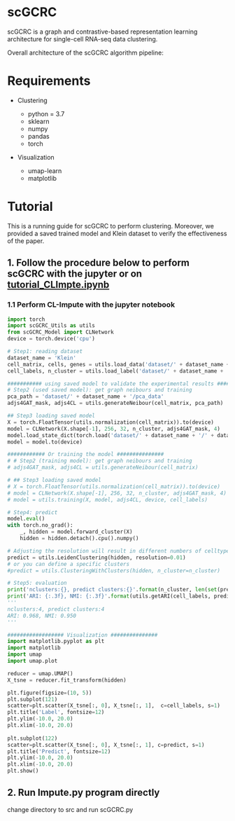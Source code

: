 # scGCRC

scGCRC is a graph and contrastive-based representation learning architecture for single-cell RNA-seq data clustering.

Overall architecture of the scGCRC  algorithm pipeline:

# Requirements

- Clustering
  - python = 3.7
  - sklearn
  - numpy
  - pandas
  - torch

- Visualization
  - umap-learn
  - matplotlib

# Tutorial

This is a running guide for scGCRC to perform clustering. Moreover, we provided a saved trained model and Klein dataset to verify the effectiveness of the paper.

## 1. Follow the procedure below to perform scGCRC with the jupyter or on [tutorial_CLImpte.ipynb](None)

### 1.1 Perform CL-Impute with the jupyter notebook

```python
import torch
import scGCRC_Utils as utils
from scGCRC_Model import CLNetwork
device = torch.device('cpu')
```

```python
# Step1: reading dataset
dataset_name = 'Klein'
cell_matrix, cells, genes = utils.load_data('dataset/' + dataset_name + '/' + dataset_name + '_top2000.csv')
cell_labels, n_cluster = utils.load_label('dataset/' + dataset_name + '/label')
```

```python
########### using saved model to validate the experimental results ###############
# Step2 (used saved model): get graph neibours and training 
pca_path = 'dataset/' + dataset_name + '/pca_data'
adjs4GAT_mask, adjs4CL = utils.generateNeibour(cell_matrix, pca_path)

## Step3 loading saved model
X = torch.FloatTensor(utils.normalization(cell_matrix)).to(device)
model = CLNetwork(X.shape[-1], 256, 32, n_cluster, adjs4GAT_mask, 4)
model.load_state_dict(torch.load('dataset/' + dataset_name + '/' + dataset_name + '.pkl'))
model = model.to(device)
```

```python
############ Or training the model ###############
# # Step2 (training model): get graph neibours and training 
# adjs4GAT_mask, adjs4CL = utils.generateNeibour(cell_matrix)

# ## Step3 loading saved model
# X = torch.FloatTensor(utils.normalization(cell_matrix)).to(device)
# model = CLNetwork(X.shape[-1], 256, 32, n_cluster, adjs4GAT_mask, 4)
# model = utils.training(X, model, adjs4CL, device, cell_labels)
```

```python
# Step4: predict
model.eval()
with torch.no_grad():
    _, hidden = model.forward_cluster(X)
    hidden = hidden.detach().cpu().numpy()

# Adjusting the resolution will result in different numbers of celltypes
predict = utils.LeidenClustering(hidden, resolution=0.01)
# or you can define a specific clusters
#predict = utils.ClusteringWithClusters(hidden, n_cluster=n_cluster)
```

```python
# Step5: evaluation
print('nclusters:{}, predict clusters:{}'.format(n_cluster, len(set(predict))))
print('ARI: {:.3f}, NMI: {:.3f}'.format(utils.getARI(cell_labels, predict), utils.getNMI(cell_labels, predict)))
'''
nclusters:4, predict clusters:4
ARI: 0.968, NMI: 0.950
'''
```

```python
################## Visualization ###############
import matplotlib.pyplot as plt
import matplotlib
import umap
import umap.plot
```

```python
reducer = umap.UMAP()
X_tsne = reducer.fit_transform(hidden)
```

```python
plt.figure(figsize=(10, 5))
plt.subplot(121)
scatter=plt.scatter(X_tsne[:, 0], X_tsne[:, 1],  c=cell_labels, s=1)
plt.title('Label', fontsize=12)
plt.ylim(-10.0, 20.0)
plt.xlim(-10.0, 20.0)
    
plt.subplot(122)
scatter=plt.scatter(X_tsne[:, 0], X_tsne[:, 1], c=predict, s=1)
plt.title('Predict', fontsize=12)
plt.ylim(-10.0, 20.0)
plt.xlim(-10.0, 20.0)
plt.show()
```

## 2. Run Impute.py program directly

change directory to src and run scGCRC.py
